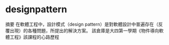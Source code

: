 # designpattern
摘要
在軟體工程中，設計模式（design pattern）是對軟體設計中普遍存在（反覆出現）的各種問題，所提出的解決方案。
該倉庫是大四第一學期《物件導向軟體工程》該課程的心路歷程
